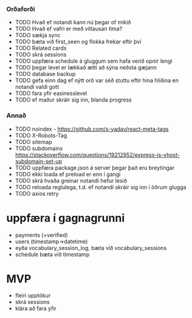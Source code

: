 ### Orðaforði

- TODO Hvað ef notandi kann nú þegar of mikið
- TODO Hvað ef vafri er með vitlausan tíma?
- TODO sækja sync
- TODO bæta við first_seen og flokka frekar eftir því
- TODO Related cards
- TODO skrá sessions
- TODO uppfæra schedule á gluggum sem hafa verið opnir lengi
- TODO þegar level er lækkað ætti að sýna neðsta gæjann
- TODO database backup
- TODO gefa einn dag ef nýtt orð var séð stuttu eftir hina hliðina en notandi valdi gott
- TODO fara yfir easinesslevel
- TODO ef maður skráir sig inn, blanda progress

### Annað

- TODO noindex - https://github.com/s-yadav/react-meta-tags
- TODO X-Robots-Tag
- TODO sitemap
- TODO subdomains https://stackoverflow.com/questions/19212952/express-js-vhost-subdomain-set-up
- TODO uppfæra package.json á server þegar það eru breytingar
- TODO ekki loada ef preload er enn í gangi
- TODO skrá hvaða greinar notandi hefur lesið
- TODO reloada reglulega, t.d. ef notandi skráir sig inn í öðrum glugga
- TODO axios retry

# uppfæra í gagnagrunni

- payments (+verified)
- users (timestamp->datetime)
- eyða vocabulary_session_log, bæta við vocabulary_sessions
- schedule bæta við timestamp

# MVP

- fleiri upptökur
- skrá sessions
- klára að fara yfir
